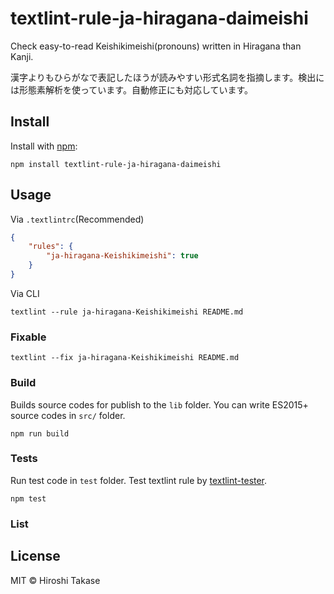 # textlint-rule-ja-hiragana-daimeishi

Check easy-to-read Keishikimeishi(pronouns) written in Hiragana than Kanji.

漢字よりもひらがなで表記したほうが読みやすい形式名詞を指摘します。検出には形態素解析を使っています。自動修正にも対応しています。

## Install

Install with [npm](https://www.npmjs.com/):

    npm install textlint-rule-ja-hiragana-daimeishi

## Usage

Via `.textlintrc`(Recommended)

```json
{
    "rules": {
        "ja-hiragana-Keishikimeishi": true
    }
}
```

Via CLI

```
textlint --rule ja-hiragana-Keishikimeishi README.md
```

### Fixable

```
textlint --fix ja-hiragana-Keishikimeishi README.md
```

### Build

Builds source codes for publish to the `lib` folder.
You can write ES2015+ source codes in `src/` folder.

    npm run build

### Tests

Run test code in `test` folder.
Test textlint rule by [textlint-tester](https://github.com/textlint/textlint-tester "textlint-tester").

    npm test

### List


## License

MIT © Hiroshi Takase
